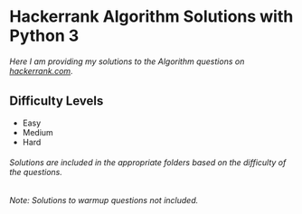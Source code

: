 # Hackerrank Algorithm Solutions with Python 3


###### Here I am providing my solutions to the Algorithm questions on [hackerrank.com](https://hackerrank.com). 



## Difficulty Levels

* Easy
* Medium
* Hard



###### Solutions are included in the appropriate folders based on the difficulty of the questions.



###### Note: Solutions to warmup questions not included.
